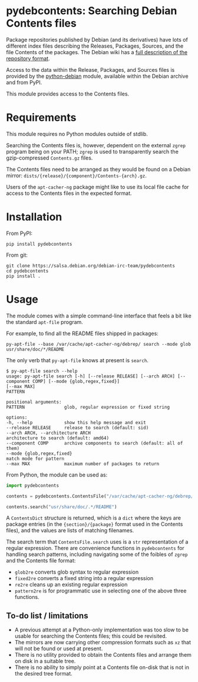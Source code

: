 # pydebcontents: Searching Debian Contents files

Package repositories published by Debian (and its derivatives) have lots of different index files describing the Releases, Packages, Sources, and the file Contents of the packages.
The Debian wiki has a [full description of the repository format](https://wiki.debian.org/DebianRepository/Format).

Access to the data within the Release, Packages, and Sources files is provided by the [python-debian](https://python-debian-team.pages.debian.net/python-debian/html/) module, available within the Debian archive and from PyPI.

This module provides access to the Contents files.

# Requirements

This module requires no Python modules outside of stdlib.

Searching the Contents files is, however, dependent on the external `zgrep` program being on your PATH; `zgrep` is used to transparently search the gzip-compressed `Contents.gz` files.

The Contents files need to be arranged as they would be found on a Debian mirror:
`dists/{release}/{component}/Contents-{arch}.gz`.

Users of the `apt-cacher-ng` package might like to use its local file cache for access to the Contents files in the expected format.

# Installation

From PyPI:

    pip install pydebcontents

From git:

    git clone https://salsa.debian.org/debian-irc-team/pydebcontents
    cd pydebcontents
    pip install .

# Usage

The module comes with a simple command-line interface that feels a bit like the standard `apt-file` program.

For example, to find all the README files shipped in packages:

    py-apt-file --base /var/cache/apt-cacher-ng/debrep/ search --mode glob  usr/share/doc/*/README

The only verb that `py-apt-file` knows at present is `search`.

```
$ py-apt-file search --help
usage: py-apt-file search [-h] [--release RELEASE] [--arch ARCH] [--component COMP] [--mode {glob,regex,fixed}]
[--max MAX]
PATTERN

positional arguments:
PATTERN               glob, regular expression or fixed string

options:
-h, --help            show this help message and exit
--release RELEASE     release to search (default: sid)
--arch ARCH, --architecture ARCH
architecture to search (default: amd64)
--component COMP      archive components to search (default: all of them)
--mode {glob,regex,fixed}
match mode for pattern
--max MAX             maximum number of packages to return
```

From Python, the module can be used as:

```python
import pydebcontents

contents = pydebcontents.ContentsFile("/var/cache/apt-cacher-ng/debrep/", "sid", "amd64", ["contrib"])

contents.search("usr/share/doc/.*/README")
```

A `ContentsDict` structure is returned, which is a `dict` where the
keys are package entries (in the `{section}/{package}` format used in the Contents files), and the values are lists of matching filenames.

The search term that `ContentsFile.search` uses is a `str` representation of a regular expression.
There are convenience functions in `pydebcontents` for handling search patterns, including navigating some of the foibles of `zgrep` and the Contents file format:

 - `glob2re` converts glob syntax to regular expression
 - `fixed2re` converts a fixed string into a regular expression
 - `re2re` cleans up an existing regular expression
 - `pattern2re` is for programmatic use in selecting one of the above three functions.


## To-do list / limitations

 - A previous attempt at a Python-only implementation was too slow to be usable for searching the Contents files; this could be revisited.
 - The mirrors are now carrying other compression formats such as `xz` that will not be found or used at present.
 - There is no utility provided to obtain the Contents files and arrange them on disk in a suitable tree.
 - There is no ability to simply point at a Contents file on-disk that is not in the desired tree format.

